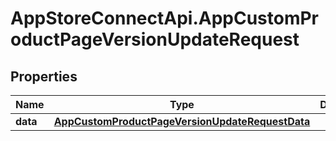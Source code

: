 # AppStoreConnectApi.AppCustomProductPageVersionUpdateRequest

## Properties

Name | Type | Description | Notes
------------ | ------------- | ------------- | -------------
**data** | [**AppCustomProductPageVersionUpdateRequestData**](AppCustomProductPageVersionUpdateRequestData.md) |  | 


